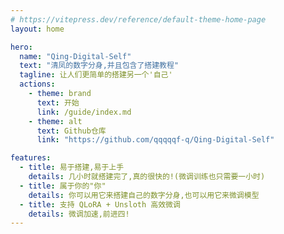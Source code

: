 ```yaml
---
# https://vitepress.dev/reference/default-theme-home-page
layout: home

hero:
  name: "Qing-Digital-Self"
  text: "清凤的数字分身,并且包含了搭建教程"
  tagline: 让人们更简单的搭建另一个'自己'
  actions:
    - theme: brand
      text: 开始
      link: /guide/index.md
    - theme: alt
      text: Github仓库
      link: "https://github.com/qqqqqf-q/Qing-Digital-Self"

features:
  - title: 易于搭建,易于上手
    details: 几小时就搭建完了,真的很快的!(微调训练也只需要一小时)
  - title: 属于你的"你"
    details: 你可以用它来搭建自己的数字分身,也可以用它来微调模型
  - title: 支持 QLoRA + Unsloth 高效微调
    details: 微调加速,前进四!
---
```


